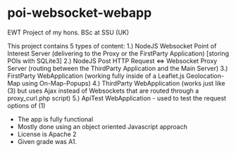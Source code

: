 # poi-websocket-webapp
EWT Project of my hons. BSc at SSU (UK)

This project contains 5 types of content:
1.) NodeJS Websocket Point of Interest Server (delivering to the Proxy or the FirstParty Application) [storing POIs with SQLite3]
2.) NodeJS Post HTTP Request <=> Websocket Proxy Server (routing between the ThirdParty Application and the Main Server)
3.) FirstParty WebApplication (working fully inside of a Leaflet.js Geolocation-Map using On-Map-Popups)
4.) ThirdParty WebApplication (works just like (3) but uses Ajax instead of Websockets that are routed through a proxy_curl.php script)
5.) ApiTest WebApplication - used to test the request options of (1)

- The app is fully functional
- Mostly done using an object oriented Javascript approach
- License is Apache 2
- Given grade was A1.
